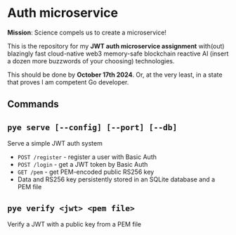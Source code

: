 # Auth microservice

**Mission**: Science compels us to create a microservice!

This is the repository for my **JWT auth microservice assignment**
with(out) blazingly fast cloud-native web3 memory-safe blockchain reactive AI
(insert a dozen more buzzwords of your choosing) technologies.

This should be done by **October 17th 2024**. Or, at the very least,
in a state that proves I am competent Go developer.

## Commands

## `pye serve [--config] [--port] [--db]`

Serve a simple JWT auth system

* `POST /register` - register a user with Basic Auth
* `POST /login` - get a JWT token by Basic Auth
* `GET /pem` - get PEM-encoded public RS256 key
* Data and RS256 key persistently stored in an SQLite database and a PEM file

## `pye verify <jwt> <pem file>`

Verify a JWT with a public key from a PEM file